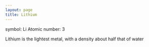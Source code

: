 ```yaml
---
layout: page
title: Lithium
---
```

symbol: Li
Atomic number: 3

Lithium is the lightest metal, with a density about half that of water
